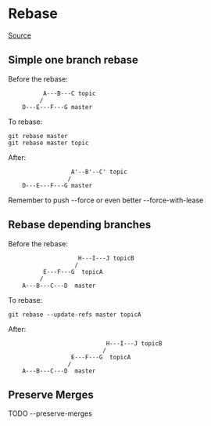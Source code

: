 # Rebase

[Source](https://git-scm.com/docs/git-rebase)

## Simple one branch rebase

Before the rebase:

```
          A---B---C topic
         /
    D---E---F---G master
```

To rebase:

```
git rebase master
git rebase master topic
```

After:

```
                  A'--B'--C' topic
                 /
    D---E---F---G master
```

Remember to push --force or even better --force-with-lease

## Rebase depending branches

Before the rebase:

```
                    H---I---J topicB
                   /
          E---F---G  topicA
         /
    A---B---C---D  master
```

To rebase:

```
git rebase --update-refs master topicA
```

After:

```
                            H---I---J topicB
                           /
                  E---F---G  topicA
                 /
    A---B---C---D  master
```

## Preserve Merges

TODO --preserve-merges

